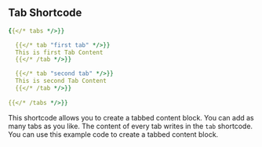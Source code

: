 ## Tab Shortcode

```yml
{{</* tabs */>}}

  {{</* tab "first tab" */>}}
  This is first Tab Content
  {{</* /tab */>}}

  {{</* tab "second tab" */>}}
  This is second Tab Content
  {{</* /tab */>}}
  
{{</* /tabs */>}}
```

This shortcode allows you to create a tabbed content block. You can add as many tabs as you like. The content of every tab writes in the `tab` shortcode. You can use this example code to create a tabbed content block.

